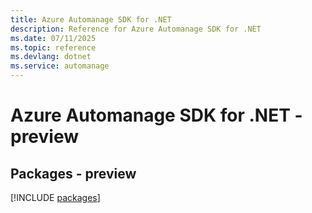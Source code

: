 ```yaml
---
title: Azure Automanage SDK for .NET
description: Reference for Azure Automanage SDK for .NET
ms.date: 07/11/2025
ms.topic: reference
ms.devlang: dotnet
ms.service: automanage
---
```

# Azure Automanage SDK for .NET - preview
## Packages - preview
[!INCLUDE [packages](automanage-index.md)]